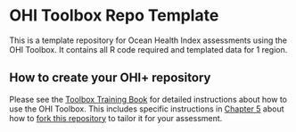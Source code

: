 # OHI Toolbox Repo Template

This is a template repository for Ocean Health Index assessments using the OHI Toolbox. It contains all R code required and templated data for 1 region. 

## How to create your OHI+ repository

Please see the [Toolbox Training Book](http://ohi-science.org/toolbox-training/) for detailed instructions about how to use the OHI Toolbox. This includes specific instructions in [Chapter 5](http://ohi-science.org/toolbox-training/toolbox.html) about how to [fork this repository](https://help.github.com/en/github/getting-started-with-github/fork-a-repo) to tailor it for your assessment. 

